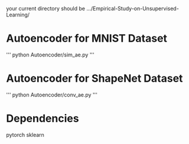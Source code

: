 your current directory should be .../Empirical-Study-on-Unsupervised-Learning/
# Autoencoder for MNIST Dataset
'''
python Autoencoder/sim_ae.py
'''

# Autoencoder for ShapeNet Dataset
'''
python Autoencoder/conv_ae.py
'''

# Dependencies
pytorch
sklearn


